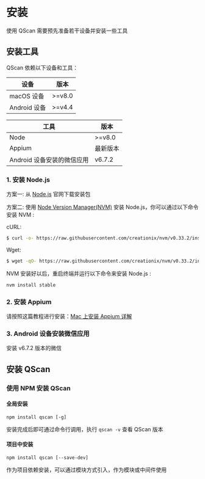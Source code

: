 
# 安装

使用 QScan 需要预先准备若干设备并安装一些工具

## 安装工具

QScan 依赖以下设备和工具：

|设备          | 版本 |
|-----------|------ |
|macOS 设备  | >=v8.0  |
|Android 设备 | >=v4.4 |

|工具          | 版本 |
|-----------|------ |
|Node        | >=v8.0  |
|Appium | 最新版本 |
|Android 设备安装的微信应用 | v6.7.2 |

### 1. 安装 Node.js

方案一: 从 [Node.js](https://nodejs.org/en/) 官网下载安装包

方案二: 使用 [Node Version Manager(NVM)](https://github.com/creationix/nvm) 安装 Node.js，你可以通过以下命令安装 NVM :

cURL:
``` bash
$ curl -o- https://raw.githubusercontent.com/creationix/nvm/v0.33.2/install.sh | bash
```

Wget:
``` bash
$ wget -qO- https://raw.githubusercontent.com/creationix/nvm/v0.33.2/install.sh | bash
```

NVM 安装好以后，重启终端并运行以下命令来安装 Node.js :

``` bash
nvm install stable
```

### 2. 安装 Appium

请按照这篇教程进行安装：[Mac 上安装 Appium 详解](https://www.jianshu.com/p/4d2770f90bed)

### 3. Android 设备安装微信应用

安装 v6.7.2 版本的微信

## 安装 QScan

### 使用 NPM 安装 QScan

#### 全局安装
```
npm install qscan [-g]
```
安装完成后即可通过命令行调用，执行 ```qscan -v``` 查看 QScan 版本

#### 项目中安装
```
npm install qscan [--save-dev]
```
作为项目依赖安装，可以通过模块方式引入，作为模块或中间件使用